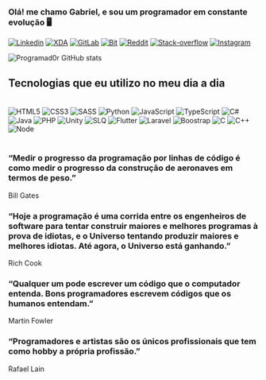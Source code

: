 
### Olá! me chamo Gabriel, e sou um programador em constante evolução 🖥️

[![Linkedin](https://img.shields.io/badge/LinkedIn-0077B5?style=for-the-badge&logo=linkedin&logoColor=white)](https://www.linkedin.com/in/programador-chess-6843431a2/)
[![XDA](https://img.shields.io/badge/XDA_Developers-F59812?style=for-the-badge&logo=xda-developers&logoColor=white)](https://forum.xda-developers.com/m/programad0r.12093699/)
[![GitLab](https://img.shields.io/badge/GitLab-330F63?style=for-the-badge&logo=gitlab&logoColor=white)](https://gitlab.com/Programad0r)
[![Bit](https://img.shields.io/badge/Bitbucket-330F63?style=for-the-badge&logo=bitbucket&logoColor=white)](https://bitbucket.org/dashboard/overview)
[![Reddit](https://img.shields.io/badge/Reddit-FF4500?style=for-the-badge&logo=reddit&logoColor=white)](https://www.reddit.com/user/Programad0r)
[![Stack-overflow](https://img.shields.io/badge/Stack_Overflow-FE7A16?style=for-the-badge&logo=stack-overflow&logoColor=white)](https://stackoverflow.com/users/14529512/programadorchess)
[![Instagram](https://img.shields.io/badge/Instagram-E4405F?style=for-the-badge&logo=instagram&logoColor=white)](https://www.instagram.com/programador_chess/)

![Programad0r GitHub stats](https://github-readme-stats.vercel.app/api?username=Programad0r&show_icons=true&theme=dracula)


## Tecnologias que eu utilizo no meu dia a dia

<div style="display: inline_block"></br>
    <img align="center" alt="HTML5" src="https://img.shields.io/badge/HTML5-E34F26?style=for-the-badge&logo=html5&logoColor=white">
    <img align="center" alt="CSS3" src="https://img.shields.io/badge/CSS3-1572B6?style=for-the-badge&logo=css3&logoColor=white">
    <img align="center" alt="SASS" src="https://img.shields.io/badge/Sass-CC6699?style=for-the-badge&logo=sass&logoColor=white">
    <img align="center" alt="Python" src="https://img.shields.io/badge/Python-14354C?style=for-the-badge&logo=python&logoColor=white">
     <img align="center" alt="JavaScript" src="https://img.shields.io/badge/JavaScript-323330?style=for-the-badge&logo=javascript&logoColor=F7DF1E">
      <img align="center" alt="TypeScript" src="https://img.shields.io/badge/TypeScript-007ACC?style=for-the-badge&logo=typescript&logoColor=white">
      <img align="center" alt="C#" src="https://img.shields.io/badge/C%23-239120?style=for-the-badge&logo=c-sharp&logoColor=white">
      <img align="center" alt="Java" src="https://img.shields.io/badge/Java-ED8B00?style=for-the-badge&logo=java&logoColor=white">
      <img align="center" alt="PHP" src="https://img.shields.io/badge/PHP-777BB4?style=for-the-badge&logo=php&logoColor=white">
      <img align="center" alt="Unity" src="https://img.shields.io/badge/Unity-100000?style=for-the-badge&logo=unity&logoColor=white">
      <img align="center" alt="SLQ" src="https://img.shields.io/badge/MySQL-00000F?style=for-the-badge&logo=mysql&logoColor=white">
      <img align="center" alt="Flutter" src="https://img.shields.io/badge/Flutter-02569B?style=for-the-badge&logo=flutter&logoColor=white">
      <img align="center" alt="Laravel" src="https://img.shields.io/badge/Laravel-FF2D20?style=for-the-badge&logo=laravel&logoColor=white">
       <img align="center" alt="Boostrap" src="https://img.shields.io/badge/Bootstrap-563D7C?style=for-the-badge&logo=bootstrap&logoColor=white">
       <img align="center" alt="C" src="https://img.shields.io/badge/C-00599C?style=for-the-badge&logo=c&logoColor=white">
       <img align="center" alt="C++" src="https://img.shields.io/badge/C%2B%2B-00599C?style=for-the-badge&logo=c%2B%2B&logoColor=white">
       <img align="center" alt="Node" src="https://img.shields.io/badge/Node.js-43853D?style=for-the-badge&logo=node.js&logoColor=white">
<div></br>

### “Medir o progresso da programação por linhas de código é como medir o progresso da construção de aeronaves em termos de peso.”
Bill Gates

### “Hoje a programação é uma corrida entre os engenheiros de software para tentar construir maiores e melhores programas à prova de idiotas, e o Universo tentando produzir maiores e melhores idiotas. Até agora, o Universo está ganhando.”
Rich Cook

### “Qualquer um pode escrever um código que o computador entenda. Bons programadores escrevem códigos que os humanos entendam.”
Martin Fowler

### “Programadores e artistas são os únicos profissionais que tem como hobby a própria profissão.”
Rafael Lain
